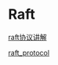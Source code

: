 # Raft

[raft协议讲解](https://zhuanlan.zhihu.com/p/27207160)

[raft\_protocol](https://github.com/brpc/braft/blob/master/docs/cn/raft\_protocol.md)
